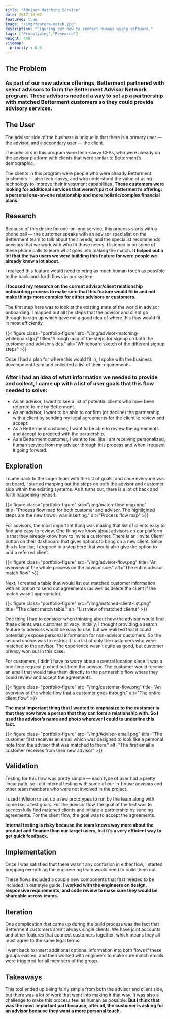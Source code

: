 ```yaml
---
title: "Advisor Matching Service"
date: 2017-10-03
featured: true
image: "/img/feature-match.jpg"
description: "Figuring out how to connect humans using software."
tags: ["Prototyping","Research"]
weight: 400
sitemap:
  priority : 0.8
---
```


## The Problem
### As part of our new advice offerings, Betterment partnered with select advisors to form the Betterment Advisor Network program. These advisors needed a way to set up a partnership with matched Betterment customers so they could provide advisory services.

## The User
The advisor side of the business is unique in that there is a primary user — the advisor, and a secondary user — the client.

The advisors in this program were tech-savvy CFPs, who were already on the advisor platform with clients that were similar to Betterment’s demographic.

The clients in this program were people who were already Betterment customers — also tech-savvy, and who understood the value of using technology to improve their investment capabilities. **These customers were looking for additional services that weren’t part of Betterment’s offering: a personal one-on-one relationship and more holistic/complex financial plans.**

## Research
Because of this desire for one-on-one service, this process starts with a phone call — the customer speaks with an advisor specialist on the Betterment team to talk about their needs, and the specialist recommends advisors that we work with who fit those needs. I listened in on some of these phone calls to learn what goes into making the match. **It helped out a lot that the two users we were building this feature for were people we already knew a lot about.**

I realized this feature would need to bring as much human touch as possible to the back-and-forth flows in our system.

**I focused my research on the current advisor/client relationship onboarding process to make sure that this feature would fit in and not make things more complex for either advisors or customers.**

The first step here was to look at the existing state of the world in advisor onboarding. I mapped out all the steps that the advisor and client go through to sign up which gave me a good idea of where this flow would fit in most efficiently.

{{< figure class="portfolio-figure" src="/img/advisor-matching-whiteboard.jpg" title="A rough map of the steps for signup on both the customer and advisor sides." alt="Whiteboard sketch of the different signup steps" >}}

Once I had a plan for where this would fit in, I spoke with the business development team and collected a list of their requirements.

### After I had an idea of what information we needed to provide and collect, I came up with a list of user goals that this flow needed to solve:
* As an advisor, I want to see a list of potential clients who have been referred to me by Betterment.
* As an advisor, I want to be able to confirm (or decline) the partnership with a client by sending my legal agreements for the client to review and accept.
* As a Betterment customer, I want to be able to review the agreements and accept to proceed with the partnership.
* As a Betterment customer, I want to feel like I am receiving personalized, human service from my advisor through this process and when I request it going forward.

## Exploration
I came back to the larger team with the list of goals, and once everyone was on board, I started mapping out the steps on both the advisor and customer side within the existing systems. As it turns out, there is a lot of back and forth happening (yikes!).

{{< figure class="portfolio-figure" src="/img/match-flow-map.png" title="Process flow map for both customer and advisor. The highlighted steps are the new flows I was inserting." alt="Process flow map" >}}

For advisors, the most important thing was making that list of clients easy to find and easy to review. One thing we know about advisors on our platform is that they already know how to invite a customer. There is an ‘Invite Client’ button on their dashboard that gives options to bring on a new client. Since this is familiar, I dropped in a step here that would also give the option to add a referred client.

{{< figure class="portfolio-figure" src="/img/advisor-flow.png" title="An overview of the whole process on the advisor side." alt="The entire advisor match flow" >}}

Next, I created a table that would list out matched customer information with an option to send out agreements (as well as delete the client if the match wasn’t appropriate).

{{< figure class="portfolio-figure" src="/img/matched-client-list.png" title="The client match table." alt="List view of matched clients" >}}

One thing I had to consider when thinking about how the advisor would find these clients was customer privacy. Initially, I thought providing a search feature to advisors would be easy to use, but we realized that it could potentially expose personal information for non-advisor customers. So the second choice was to restrict it to a list of only the customers who were matched to the advisor. The experience wasn’t quite as good, but customer privacy won out in this case.

For customers, I didn’t have to worry about a central location since it was a one-time request pushed out from the advisor. The customer would receive an email that would take them directly to the partnership flow where they could review and accept the agreements.

{{< figure class="portfolio-figure" src="/img/customer-flow.png" title="An overview of the whole flow that a customer goes through." alt="The entire client flow" >}}

**The most important thing that I wanted to emphasize to the customer is that they now have a person that they can form a relationship with. So I used the advisor’s name and photo wherever I could to underline this fact.**

{{< figure class="portfolio-figure" src="/img/Advisor-email.png" title="The customer first receives an email which was designed to look like a personal note from the advisor that was matched to them." alt="The first email a customer receives from their new advisor" >}}

## Validation
Testing for this flow was pretty simple — each type of user had a pretty linear path, so I did internal testing with some of our in-house advisors and other team members who were not involved in the project.

I used InVision to set up a few prototypes to run by the team along with some basic test goals. For the advisor flow, the goal of the test was to successfully find matched clients and initiate a partnership by sending agreements. For the client flow, the goal was to accept the agreements.

**Internal testing is risky because the team knows way more about the product and finance than our target users, but it’s a very efficient way to get quick feedback.**

## Implementation
Once I was satisfied that there wasn’t any confusion in either flow, I started prepping everything the engineering team would need to build them out.

These flows included a couple new components that first needed to be included in our style guide. **I worked with the engineers on design, responsive requirements, and code review to make sure they would be shareable across teams.**

## Iteration
One complication that came up during the build process was the fact that Betterment customers aren’t always single clients. We have joint accounts and other features that connect customers together, which means they all must agree to the same legal terms.

I went back to insert additional optional information into both flows if these groups existed, and then worked with engineers to make sure match emails were triggered for all members of the group.

## Takeaways
This tool ended up being fairly simple from both the advisor and client side, but there was a lot of work that went into making it that way. It was also a challenge to make this process feel as human as possible. **But I think that was the most important part because, after all, the customer is asking for an advisor because they want a more personal touch.**